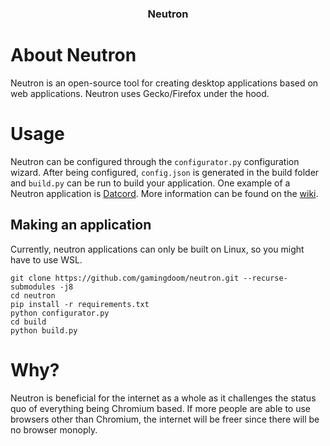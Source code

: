 <!--
<br />

<div align="center">
  <a href="https://github.com/gamingdoom/datcord">
    <img src="src/changed/browser/branding/datcord/default256.png" alt="Logo" width="80" height="80">
  </a>
-->
  <h3 align="center">Neutron</h3>
<!--
  <p align="center">
    A tool for embedding a website into a desktop app that uses Gecko 
    <br/>
    <br/>
    <img alt="GitHub release (latest by date)" src="https://img.shields.io/github/v/release/gamingdoom/datcord"> 
    <img alt="GitHub all releases" src="https://img.shields.io/github/downloads/gamingdoom/datcord/total"> 
    <img alt="GitHub Workflow Status" src="https://img.shields.io/github/actions/workflow/status/gamingdoom/datcord/build-linux-x86_64.yml?branch=master&label=Linux%20%20Build"> 
    <img alt="GitHub Workflow Status" src="https://img.shields.io/github/actions/workflow/status/gamingdoom/datcord/build-win64.yml?branch=master&label=Windows%20%20Build"> 
    <img alt="GitHub" src="https://img.shields.io/github/license/gamingdoom/datcord">
  </p>
</div>
-->

# About Neutron

  Neutron is an open-source tool for creating desktop applications based on web applications. Neutron uses Gecko/Firefox under the hood.

# Usage
  Neutron can be configured through the ``configurator.py`` configuration wizard. After being configured, ``config.json`` is generated in the build folder and ``build.py`` can be run to build your application. One example of a Neutron application is [Datcord](https://github.com/gamingdoom/datcord). More information can be found on the [wiki](https://github.com/gamingdoom/neutron/wiki).
  ## Making an application
  Currently, neutron applications can only be built on Linux, so you might have to use WSL.
  ```
  git clone https://github.com/gamingdoom/neutron.git --recurse-submodules -j8
  cd neutron
  pip install -r requirements.txt
  python configurator.py
  cd build
  python build.py
  ```
# Why?
 Neutron is beneficial for the internet as a whole as it challenges the status quo of everything being Chromium based. If more people are able to use browsers other than Chromium, the internet will be freer since there will be no browser monoply.
